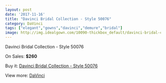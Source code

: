 ```yaml
---
layout: post
date: '2017-11-16'
title: "Davinci Bridal Collection - Style 50076"
category: DaVinci
tags: ["elegant","gowns","davinci","demure","bridal"]
image: http://img.idealgown.com/10090-thickbox_default/davinci-bridal-collection-style-50076.jpg
---
```

Davinci Bridal Collection - Style 50076

On Sales: **$260**
<a href="https://www.idealgown.com/en/davinci/4156-davinci-bridal-collection-style-50076.html"><amp-img layout="responsive" width="600" height="600" src="//img.idealgown.com/10090-thickbox_default/davinci-bridal-collection-style-50076.jpg" alt="Davinci Bridal Collection - Style 50076 0" /></a>
<a href="https://www.idealgown.com/en/davinci/4156-davinci-bridal-collection-style-50076.html"><amp-img layout="responsive" width="600" height="600" src="//img.idealgown.com/10092-thickbox_default/davinci-bridal-collection-style-50076.jpg" alt="Davinci Bridal Collection - Style 50076 1" /></a>
<a href="https://www.idealgown.com/en/davinci/4156-davinci-bridal-collection-style-50076.html"><amp-img layout="responsive" width="600" height="600" src="//img.idealgown.com/10091-thickbox_default/davinci-bridal-collection-style-50076.jpg" alt="Davinci Bridal Collection - Style 50076 2" /></a>

Buy it: [Davinci Bridal Collection - Style 50076](https://www.idealgown.com/en/davinci/4156-davinci-bridal-collection-style-50076.html "Davinci Bridal Collection - Style 50076")

View more: [DaVinci](https://www.idealgown.com/en/48-davinci "DaVinci")